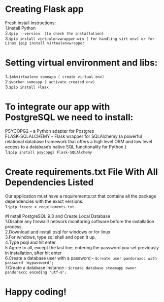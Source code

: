 # Creating Flask app<br/>
Fresh install instructions:<br/>
1.Install Python<br/>
2.``` $pip --version  (to check the installation) ```<br/>
3.``` $pip install virtualenvwrapper-win ( for handling virt env) or for Linux $pip install virtualenvwrapper ```<br/>

# Setting virtual environment and libs:<br/>
1..``` $mkvirtualenv someapp ( create virtual env) ```<br/>
2.``` $workon someapp ( activate created env) ```<br/>
3.``` $pip install Flask ```<br/>

# To integrate our app with PostgreSQL we need to install:<br/>
PSYCOPG2 – a Python adapter for Postgres<br/>
FLASK-SQLALCHEMY – Flask wrapper for SQLAlchemy (a powerful relational database framework that offers a high level ORM and low level access to a database’s native SQL functionality for Python.)<br/>
1.``` $pip install psycopg2 Flask-SQLAlchemy ```<br/>

# Create requirements.txt File With All Dependencies Listed<br/>
Our application must have a requirements.txt that contains all the package dependencies with the exact versions.<br/>
1.``` $pip freeze > requirements.txt. ```<br/>

#I nstall PostgreSQL 9.3 and Create Local Database<br/>
1.Disable any firewall/ network monitoring software before the installation process.<br/>
2.Download and install psql for windows or for linux<br/>
3.For windows, type sql shell and open it up.<br/>
4.Type psql and hit enter.<br/>
5.Agree to all, except the last line, entering the password you set previously in installation, after hit enter<br/>
6.Create a database user with a password - ``` $create user pandoraxcc with password 'mypassword'; ```<br/>
7.Create a database instance - ``` $create database steamapp owner pandoraxcc encoding 'utf-8'; ```<br/>

# Happy coding!

